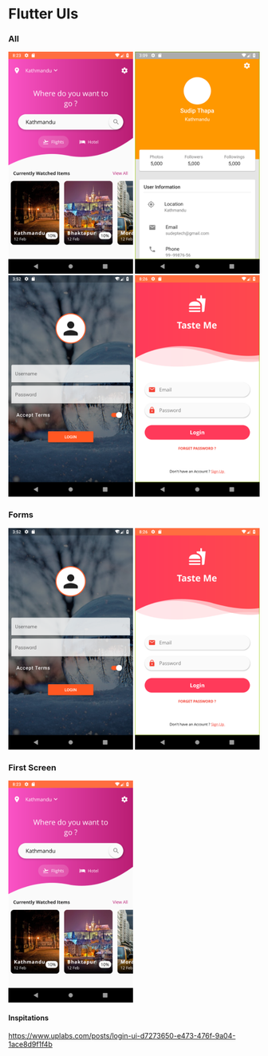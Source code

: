 # Flutter UIs
### All
<img src= "screenshots/home-page1.png" width="250px"> <img src= "screenshots/card-profile.png" width="250px"> <img src= "screenshots/login-form1.png" width="250px"> <img src= "screenshots/login2.png" width="250px">

### Forms
<img src= "screenshots/login-form1.png" width="250px"> <img src= "screenshots/login2.png" width="250px">

### First Screen
<img src= "screenshots/home-page1.png" width="250px">

#### Inspitations
https://www.uplabs.com/posts/login-ui-d7273650-e473-476f-9a04-1ace8d9f1f4b